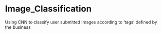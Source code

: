 # Image_Classification
Using CNN to classify user submitted images according to ‘tags’ defined by the business  
